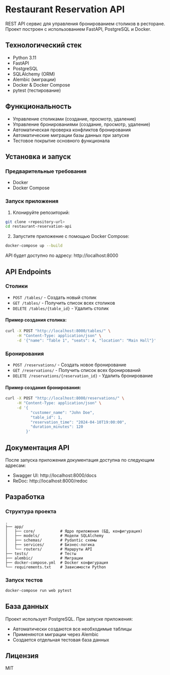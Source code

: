 # Restaurant Reservation API

REST API сервис для управления бронированием столиков в ресторане. Проект построен с использованием FastAPI, PostgreSQL и Docker.

## Технологический стек

- Python 3.11
- FastAPI
- PostgreSQL
- SQLAlchemy (ORM)
- Alembic (миграции)
- Docker & Docker Compose
- pytest (тестирование)

## Функциональность

- Управление столиками (создание, просмотр, удаление)
- Управление бронированиями (создание, просмотр, удаление)
- Автоматическая проверка конфликтов бронирования
- Автоматические миграции базы данных при запуске
- Тестовое покрытие основного функционала

## Установка и запуск

### Предварительные требования

- Docker
- Docker Compose

### Запуск приложения

1. Клонируйте репозиторий:
```bash
git clone <repository-url>
cd restaurant-reservation-api
```

2. Запустите приложение с помощью Docker Compose:
```bash
docker-compose up --build
```

API будет доступно по адресу: http://localhost:8000

## API Endpoints

### Столики

- `POST /tables/` - Создать новый столик
- `GET /tables/` - Получить список всех столиков
- `DELETE /tables/{table_id}` - Удалить столик

#### Пример создания столика:
```bash
curl -X POST "http://localhost:8000/tables/" \
     -H "Content-Type: application/json" \
     -d '{"name": "Table 1", "seats": 4, "location": "Main Hall"}'
```

### Бронирования

- `POST /reservations/` - Создать новое бронирование
- `GET /reservations/` - Получить список всех бронирований
- `DELETE /reservations/{reservation_id}` - Удалить бронирование

#### Пример создания бронирования:
```bash
curl -X POST "http://localhost:8000/reservations/" \
     -H "Content-Type: application/json" \
     -d '{
           "customer_name": "John Doe",
           "table_id": 1,
           "reservation_time": "2024-04-10T19:00:00",
           "duration_minutes": 120
         }'
```

## Документация API

После запуска приложения документация доступна по следующим адресам:
- Swagger UI: http://localhost:8000/docs
- ReDoc: http://localhost:8000/redoc

## Разработка

### Структура проекта
```
.
├── app/
│   ├── core/           # Ядро приложения (БД, конфигурация)
│   ├── models/         # Модели SQLAlchemy
│   ├── schemas/        # Pydantic схемы
│   ├── services/       # Бизнес-логика
│   └── routers/        # Маршруты API
├── tests/              # Тесты
├── alembic/            # Миграции
├── docker-compose.yml  # Docker конфигурация
└── requirements.txt    # Зависимости Python
```

### Запуск тестов

```bash
docker-compose run web pytest
```

## База данных

Проект использует PostgreSQL. При запуске приложения:
- Автоматически создаются все необходимые таблицы
- Применяются миграции через Alembic
- Создается отдельная тестовая база данных

## Лицензия

MIT 